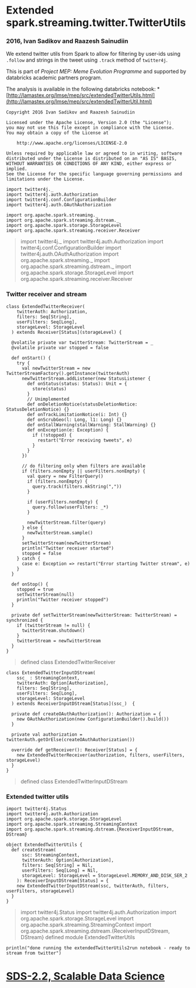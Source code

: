 Extended spark.streaming.twitter.TwitterUtils
=============================================

### 2016, Ivan Sadikov and Raazesh Sainudiin

We extend twitter utils from Spark to allow for filtering by user-ids using `.follow` and strings in the tweet using `.track` method of `twitter4j`.

This is part of *Project MEP: Meme Evolution Programme* and supported by databricks academic partners program.

The analysis is available in the following databricks notebook: \* [http://lamastex.org/lmse/mep/src/extendedTwitterUtils.html](http://lamastex.org/lmse/mep/src/extendedTwitterUtil.html)

    Copyright 2016 Ivan Sadikov and Raazesh Sainudiin

    Licensed under the Apache License, Version 2.0 (the "License");
    you may not use this file except in compliance with the License.
    You may obtain a copy of the License at

        http://www.apache.org/licenses/LICENSE-2.0

    Unless required by applicable law or agreed to in writing, software
    distributed under the License is distributed on an "AS IS" BASIS,
    WITHOUT WARRANTIES OR CONDITIONS OF ANY KIND, either express or implied.
    See the License for the specific language governing permissions and
    limitations under the License.

    import twitter4j._
    import twitter4j.auth.Authorization
    import twitter4j.conf.ConfigurationBuilder
    import twitter4j.auth.OAuthAuthorization

    import org.apache.spark.streaming._
    import org.apache.spark.streaming.dstream._
    import org.apache.spark.storage.StorageLevel
    import org.apache.spark.streaming.receiver.Receiver

> import twitter4j.\_ import twitter4j.auth.Authorization import twitter4j.conf.ConfigurationBuilder import twitter4j.auth.OAuthAuthorization import org.apache.spark.streaming.\_ import org.apache.spark.streaming.dstream.\_ import org.apache.spark.storage.StorageLevel import org.apache.spark.streaming.receiver.Receiver

### Twitter receiver and stream


    class ExtendedTwitterReceiver(
        twitterAuth: Authorization,
        filters: Seq[String],
        userFilters: Seq[Long],
        storageLevel: StorageLevel
      ) extends Receiver[Status](storageLevel) {

      @volatile private var twitterStream: TwitterStream = _
      @volatile private var stopped = false

      def onStart() {
        try {
          val newTwitterStream = new TwitterStreamFactory().getInstance(twitterAuth)
          newTwitterStream.addListener(new StatusListener {
            def onStatus(status: Status): Unit = {
              store(status)
            }
            // Unimplemented
            def onDeletionNotice(statusDeletionNotice: StatusDeletionNotice) {}
            def onTrackLimitationNotice(i: Int) {}
            def onScrubGeo(l: Long, l1: Long) {}
            def onStallWarning(stallWarning: StallWarning) {}
            def onException(e: Exception) {
              if (!stopped) {
                restart("Error receiving tweets", e)
              }
            }
          })

          // do filtering only when filters are available
          if (filters.nonEmpty || userFilters.nonEmpty) {
            val query = new FilterQuery()
            if (filters.nonEmpty) {
              query.track(filters.mkString(","))
            }

            if (userFilters.nonEmpty) {
              query.follow(userFilters: _*)
            }
            
            newTwitterStream.filter(query)
          } else {
            newTwitterStream.sample()
          }
          setTwitterStream(newTwitterStream)
          println("Twitter receiver started")
          stopped = false
        } catch {
          case e: Exception => restart("Error starting Twitter stream", e)
        }
      }

      def onStop() {
        stopped = true
        setTwitterStream(null)
        println("Twitter receiver stopped")
      }

      private def setTwitterStream(newTwitterStream: TwitterStream) = synchronized {
        if (twitterStream != null) {
          twitterStream.shutdown()
        }
        twitterStream = newTwitterStream
      }
    }

> defined class ExtendedTwitterReceiver

    class ExtendedTwitterInputDStream(
        ssc_ : StreamingContext,
        twitterAuth: Option[Authorization],
        filters: Seq[String],
        userFilters: Seq[Long],
        storageLevel: StorageLevel
      ) extends ReceiverInputDStream[Status](ssc_)  {

      private def createOAuthAuthorization(): Authorization = {
        new OAuthAuthorization(new ConfigurationBuilder().build())
      }

      private val authorization = twitterAuth.getOrElse(createOAuthAuthorization())

      override def getReceiver(): Receiver[Status] = {
        new ExtendedTwitterReceiver(authorization, filters, userFilters, storageLevel)
      }
    }

> defined class ExtendedTwitterInputDStream

### Extended twitter utils

    import twitter4j.Status
    import twitter4j.auth.Authorization
    import org.apache.spark.storage.StorageLevel
    import org.apache.spark.streaming.StreamingContext
    import org.apache.spark.streaming.dstream.{ReceiverInputDStream, DStream}

    object ExtendedTwitterUtils {
      def createStream(
          ssc: StreamingContext,
          twitterAuth: Option[Authorization],
          filters: Seq[String] = Nil,
          userFilters: Seq[Long] = Nil,
          storageLevel: StorageLevel = StorageLevel.MEMORY_AND_DISK_SER_2
        ): ReceiverInputDStream[Status] = {
        new ExtendedTwitterInputDStream(ssc, twitterAuth, filters, userFilters, storageLevel)
      }
    }

> import twitter4j.Status import twitter4j.auth.Authorization import org.apache.spark.storage.StorageLevel import org.apache.spark.streaming.StreamingContext import org.apache.spark.streaming.dstream.{ReceiverInputDStream, DStream} defined module ExtendedTwitterUtils

    println("done running the extendedTwitterUtils2run notebook - ready to stream from twitter")

[SDS-2.2, Scalable Data Science](https://lamastex.github.io/scalable-data-science/sds/2/2/)
===========================================================================================